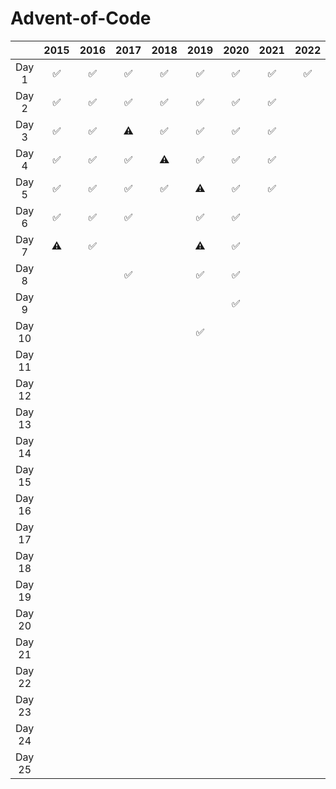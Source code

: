 # Advent-of-Code
|        | 2015 | 2016 | 2017 | 2018 | 2019 | 2020 | 2021 | 2022 |
| :----: | :--: | :--: | :--: | :--: | :--: | :--: | :--: | :--: |
| Day 1  |  ✅  |  ✅   |  ✅   |  ✅   |  ✅   |  ✅  |  ✅  | ✅  | 
| Day 2  |  ✅  |  ✅   |  ✅   |  ✅   |  ✅   |  ✅  |  ✅  |   |
| Day 3  |  ✅  |  ✅   |  ⚠️   |  ✅   |  ✅   |  ✅  |  ✅  |   |
| Day 4  |  ✅  |  ✅   |  ✅   |  ⚠️   |  ✅   |  ✅  |  ✅  |   |
| Day 5  |  ✅  |  ✅   |  ✅   |  ✅   |  ⚠️   | ✅ | ✅ |   |
| Day 6  |  ✅  |  ✅   |  ✅   |      |  ✅   | ✅ |  |    |
| Day 7  |  ⚠️  |  ✅   |      |      |  ⚠️   |  ✅   |     |    |
| Day 8  |      |      |  ✅   |       |  ✅   | ✅    |     |   |
| Day 9  |      |      |      |      |      |   ✅   |      |    |
| Day 10 |      |      |      |      |  ✅   |     |     |    |
| Day 11 |      |      |      |      |      |      |      |   |
| Day 12 |      |      |      |      |      |      |      |   |
| Day 13 |      |      |      |      |      |      |      |   |
| Day 14 |      |      |      |      |      |      |      |   |
| Day 15 |      |      |      |      |      |      |      |   |
| Day 16 |      |      |      |      |      |      |      |   |
| Day 17 |      |      |      |      |      |      |      |   |
| Day 18 |      |      |      |      |      |      |      |   |
| Day 19 |      |      |      |      |      |      |      |   |
| Day 20 |      |      |      |      |      |      |      |   |
| Day 21 |      |      |      |      |      |      |      |   |
| Day 22 |      |      |      |      |      |      |      |   |
| Day 23 |      |      |      |      |      |      |      |   |
| Day 24 |      |      |      |      |      |      |      |   |
| Day 25 |      |      |      |      |      |      |      |   |